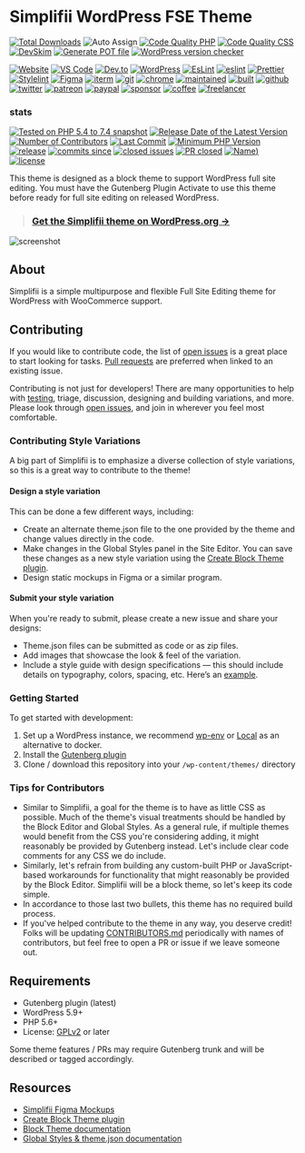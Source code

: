 # Simplifii WordPress FSE Theme

<div aria-hidden="true">


[![Total Downloads](http://poser.pugx.org/leogopal/simplifii/downloads)](https://packagist.org/packages/leogopal/simplifii)
![Auto Assign](https://github.com/leogopal/simplifii/actions/workflows/auto-assign.yml/badge.svg?style=for-the-badge)
[![Code Quality PHP](https://github.com/leogopal/simplifii/actions/workflows/lint-php.yml/badge.svg?style=for-the-badge)](https://github.com/leogopal/simplifii/actions/workflows/lint-php.yml)
[![Code Quality CSS](https://github.com/leogopal/simplifii/actions/workflows/lint-css.yml/badge.svg?style=for-the-badge)](https://github.com/leogopal/simplifii/actions/workflows/lint-css.yml)
[![DevSkim](https://github.com/leogopal/simplifii/actions/workflows/devskim.yml/badge.svg?style=for-the-badge)](https://github.com/leogopal/simplifii/actions/workflows/devskim.yml)
[![Generate POT file](https://github.com/leogopal/simplifii/actions/workflows/pot.yml/badge.svg?style=for-the-badge)](https://github.com/leogopal/simplifii/actions/workflows/pot.yml)
[![WordPress version checker](https://github.com/leogopal/simplifii/actions/workflows/wp-version-checker.yml/badge.svg?style=for-the-badge)](https://github.com/leogopal/simplifii/actions/workflows/wp-version-checker.yml)
	
[![Website](https://img.shields.io/badge/website-000000?style=for-the-badge&logo=About.me&logoColor=white)](https://leogopal.com)
[![VS Code](https://img.shields.io/badge/Visual_Studio_Code-0078D4?style=for-the-badge&logo=visual%20studio%20code&logoColor=white)]()
[![Dev.to](https://img.shields.io/badge/dev.to-0A0A0A?style=for-the-badge&logo=devdotto&logoColor=white)]()
[![WordPress](https://img.shields.io/badge/Wordpress-21759B?style=for-the-badge&logo=wordpress&logoColor=white)]()
[![EsLint](https://img.shields.io/badge/Editor%20Config-E0EFEF?style=for-the-badge&logo=editorconfig&logoColor=000)]()
[![eslint](https://img.shields.io/badge/eslint-3A33D1?style=for-the-badge&logo=eslint&logoColor=white)]()
[![Prettier](https://img.shields.io/badge/prettier-1A2C34?style=for-the-badge&logo=prettier&logoColor=F7BA3E)]()
[![Stylelint](https://img.shields.io/badge/stylelint-000?style=for-the-badge&logo=stylelint&logoColor=white)]()
[![Figma](https://img.shields.io/badge/Figma-F24E1E?style=for-the-badge&logo=figma&logoColor=white)]()
[![iterm](https://img.shields.io/badge/iTerm2-000000?style=for-the-badge&logo=iterm2&logoColor=white)]()
[![git](https://img.shields.io/badge/GIT-E44C30?style=for-the-badge&logo=git&logoColor=white)]()
[![chrome](https://img.shields.io/badge/Google_chrome-4285F4?style=for-the-badge&logo=Google-chrome&logoColor=white)]()
[![maintained](https://img.shields.io/badge/Maintained%3F-yes-green?style=for-the-badge)]()
[![built](http://ForTheBadge.com/images/badges/built-with-love.svg?style=for-the-badge)]()
[![github](https://img.shields.io/badge/GitLab-330F63?style=for-the-badge&logo=gitlab&logoColor=white)]()
[![twitter](https://img.shields.io/badge/Twitter-1DA1F2?style=for-the-badge&logo=twitter&logoColor=white)]()
[![patreon](https://img.shields.io/badge/Patreon-F96854?style=for-the-badge&logo=patreon&logoColor=white)](https://www.patreon.com/leogopal)
[![paypal](https://img.shields.io/badge/PayPal-00457C?style=for-the-badge&logo=paypal&logoColor=white)]()
[![sponsor](https://img.shields.io/badge/sponsor-30363D?style=for-the-badge&logo=GitHub-Sponsors&logoColor=#white)]()
[![coffee](https://img.shields.io/badge/Buy_Me_A_Coffee-FFDD00?style=for-the-badge&logo=buy-me-a-coffee&logoColor=black)](https://www.buymeacoffee.com/leogopal)
[![freelancer](https://img.shields.io/badge/Freelancer-29B2FE?style=for-the-badge&logo=Freelancer&logoColor=white)]()

### stats

[![Tested on PHP 5.4 to 7.4 snapshot](https://img.shields.io/badge/tested%20on-PHP%205.4%20|%205.5%20|%205.6%20|%207.0%20|%207.1%20|%207.2%20|%207.3%20|%207.4snapshot-green.svg?maxAge=2419200&style=for-the-badge)](https://github.com/leogopal/simplifii/actions/workflows/lint-php.yml)
[![Release Date of the Latest Version](https://img.shields.io/github/release-date/leogopal/simplifii.svg?maxAge=1800&style=for-the-badge)](https://github.com/leogopal/simplifii/releases)
[![Number of Contributors](https://img.shields.io/github/contributors/leogopal/simplifii.svg?maxAge=3600&style=for-the-badge)](https://github.com/leogopal/simplifii/graphs/contributors)
[![Last Commit](https://img.shields.io/github/last-commit/leogopal/simplifii/main.svg?style=for-the-badge)](https://github.com/leogopal/simplifii/commits/main)
[![Minimum PHP Version](https://img.shields.io/packagist/php-v/leogopal/simplifii.svg?maxAge=3600&style=for-the-badge)](https://packagist.org/packages/leogopal/simplifii)
[![release](https://img.shields.io/github/release/leogopal/simplifii.svg?style=for-the-badge)]()
[![commits since](https://img.shields.io/github/commits-since/leogopal/simplifii/v1.1.0.svg?style=for-the-badge)]()
[![closed issues](https://img.shields.io/github/issues-closed/leogopal/simplifii.svg?style=for-the-badge)]()
[![PR closed](https://img.shields.io/github/issues-pr-closed/leogopal/simplifii.svg?style=for-the-badge)]()
[![Name](?style=for-the-badge))]()
[![license](https://img.shields.io/github/license/leogopal/simplifii.svg?style=for-the-badge)]()
	
</div>

This theme is designed as a block theme to support WordPress full site editing. You must have the Gutenberg Plugin Activate to use this theme before ready for full site editing on released WordPress.

> ### [**Get the Simplifii theme on WordPress.org →**](https://wordpress.org/themes/simplifii/)

![screenshot](https://user-images.githubusercontent.com/4948323/187812605-6ba0c71d-a08c-4123-91eb-42ff7373ba89.png)

## About

Simplifii is a simple multipurpose and flexible Full Site Editing theme for WordPress with WooCommerce support.

## Contributing

If you would like to contribute code, the list of [open issues](https://github.com/leogopal/simplifii/issues) is a great place to start looking for tasks. [Pull requests](https://github.com/leogopal/simplifii/pulls) are preferred when linked to an existing issue.

Contributing is not just for developers! There are many opportunities to help with [testing](#getting-started), triage, discussion, designing and building variations, and more. Please look through [open issues](https://github.com/leogopal/simplifii/issues), and join in wherever you feel most comfortable.

### Contributing Style Variations

A big part of Simplifii is to emphasize a diverse collection of style variations, so this is a great way to contribute to the theme!

#### Design a style variation

This can be done a few different ways, including:

-   Create an alternate theme.json file to the one provided by the theme and change values directly in the code.
-   Make changes in the Global Styles panel in the Site Editor. You can save these changes as a new style variation using the [Create Block Theme plugin](https://wordpress.org/plugins/create-block-theme/).
-   Design static mockups in Figma or a similar program.

#### Submit your style variation

When you're ready to submit, please create a new issue and share your designs:

-   Theme.json files can be submitted as code or as zip files.
-   Add images that showcase the look & feel of the variation.
-   Include a style guide with design specifications — this should include details on typography, colors, spacing, etc. Here’s an [example](https://www.figma.com/community/file/1136340417938880987).

### Getting Started

To get started with development:

1.  Set up a WordPress instance, we recommend [wp-env](https://developer.wordpress.org/block-editor/handbook/tutorials/devenv/) or [Local](https://localwp.com/) as an alternative to docker.
2.  Install the [Gutenberg plugin](https://wordpress.org/plugins/gutenberg/)
3.  Clone / download this repository into your `/wp-content/themes/` directory

### Tips for Contributors

-   Similar to Simplifii, a goal for the theme is to have as little CSS as possible. Much of the theme's visual treatments should be handled by the Block Editor and Global Styles. As a general rule, if multiple themes would benefit from the CSS you're considering adding, it might reasonably be provided by Gutenberg instead. Let's include clear code comments for any CSS we do include.
-   Similarly, let's refrain from building any custom-built PHP or JavaScript-based workarounds for functionality that might reasonably be provided by the Block Editor. Simplifii will be a block theme, so let's keep its code simple.
-   In accordance to those last two bullets, this theme has no required build process.
-   If you've helped contribute to the theme in any way, you deserve credit! Folks will be updating [CONTRIBUTORS.md](CONTRIBUTORS.md) periodically with names of contributors, but feel free to open a PR or issue if we leave someone out.

## Requirements

-   Gutenberg plugin (latest)
-   WordPress 5.9+
-   PHP 5.6+
-   License: [GPLv2](http://www.gnu.org/licenses/gpl-2.0.html) or later

Some theme features / PRs may require Gutenberg trunk and will be described or tagged accordingly.

## Resources

-   [Simplifii Figma Mockups](https://www.figma.com/file/OxgciXlJT84BH1083xFjCY/Simplifii-Theme?node-id=301%3A469)
-   [Create Block Theme plugin](https://github.com/WordPress/create-block-theme)
-   [Block Theme documentation](https://developer.wordpress.org/block-editor/how-to-guides/themes/block-theme-overview)
-   [Global Styles & theme.json documentation](https://developer.wordpress.org/block-editor/how-to-guides/themes/theme-json/)
